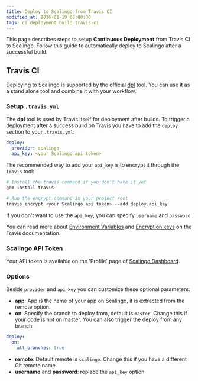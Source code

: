 ```yaml
---
title: Deploy to Scalingo from Travis CI
modified_at: 2016-01-19 00:00:00
tags: ci deployment build travis-ci
---
```


This page describes steps to setup **Continuous Deployment** from Travis CI to Scalingo. Follow this guide to automatically deploy to Scalingo after a successful build.

## Travis CI

Deploying to Scalingo is supported by the official [dpl](https://github.com/travis-ci/dpl#scalingo) tool. You can use it as a stand alone tool and combine it with your workflow.

### Setup `.travis.yml`

The **dpl** tool is used by Travis itself for deployment after builds. To trigger a deployment after a success build on Travis you have to add the `deploy` section to your `.travis.yml`:

```yaml
deploy:
  provider: scalingo
  api_key: <your Scalingo api token>
```

The recommended way to add your `api_key` is to encrypt it through the `travis` tool:

```bash
# Install the travis command if you don't have it yet
gem install travis

# Run the encrypt command in your project root
travis encrypt <your Scalingo api token> --add deploy.api_key
```

If you don't want to use the `api_key`, you can specify `username` and `password`.

You can read more about [Environment Variables](https://docs.travis-ci.com/user/environment-variables/) and [Encryption keys](https://docs.travis-ci.com/user/encryption-keys) on the Travis documentation.

### Scalingo API Token

Your API token is available on the 'Profile' page of [Scalingo Dashboard](https://my.scalingo.com/profile).

### Options

Beside `provider` and `api_key` you can customize these optional parameters:

- **app**: App is the name of your app on Scalingo, it is extracted from the remote option.
- **on**: Specify the branch to deploy from, default is `master`. Change this if your code is not on master. You can also trigger the deploy from any branch:
```yaml
deploy:
  on:
    all_branches: true
```
- **remote**: Default remote is `scalingo`. Change this if you have a different Git remote name.
- **username** and **password**: replace the `api_key` option.
